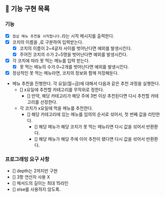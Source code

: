 ## 🚀 기능 구현 목록

### 기능
- [x] `점심 메뉴 추천을 시작합니다.`라는 시작 메시지를 출력한다.
- [x] 코치의 이름을 ,로 구분하여 입력받는다.
  - [x] 코치의 이름이 2~4글자 사이를 벗어난다면 예외를 발생시킨다.
  - [x] 주어진 코치의 수가 2~5명을 벗어난다면 예외를 발생시킨다.
- [x] 각 코치에 따라 못 먹는 메뉴를 입력 받는다.
  - [x] 못 먹는 메뉴의 수가 0~2개를 벗어난다면 예외를 발생시킨다.
- [x] 정상적인 못 먹는 메뉴라면, 코치의 정보와 함께 저장해둔다.
- 메뉴 추천을 진행한다. 각 요일(월~금)에 대해서 다음과 같은 추천 과정을 실행한다.
    - [] x요일에 추천할 카테고리를 무작위로 정한다. 
      - [] 만약, 해당 카테고리가 해당 주에 3번 이상 추천된다면 다시 추천할 카테고리를 선정한다.
    - 각 코치가 x요일에 먹을 메뉴를 추천한다. 
      - [] 해당 카테고리에 있는 메뉴를 임의의 순서로 섞어서, 첫 번째 값을 리턴한다.
        - [] 해당 메뉴가 해당 코치가 못 먹는 메뉴라면 다시 값을 섞어서 반환환다.
        - [] 해당 메뉴가 해당 주에 이미 추천이 됐다면 다시 값을 섞어서 반환환다.

### 프로그래밍 요구 사항
- [] depth는 2까지만 구현
- [] 3항 연산자 사용 X
- [] 메서드의 길이는 최대 15라인
- [] else를 사용하지 않도록.
